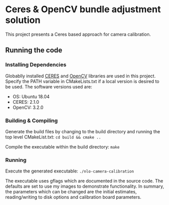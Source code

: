 # Ceres & OpenCV bundle adjustment solution 
This project presents a Ceres based approach for camera calibration.
## Running the code

### Installing Dependencies 

Globablly installed [CERES](http://ceres-solver.org/installation.html#linux) and [OpenCV](https://docs.opencv.org/4.x/d7/d9f/tutorial_linux_install.html) libraries are used in this project. Specify the PATH variable in CMakeLists.txt if a local version is desired to be used. The software versions used are:
- OS: Ubuntu 18.04
- CERES: 2.1.0
- OpenCV: 3.2.0 

### Building & Compiling

Generate the build files by changing to the build directory and running the top level CMakeList.txt:
`cd build && cmake ..`

Compile the executable within the build directory: `make`

### Running

Execute the generated executable: `./nlo-camera-calibration`

The executable uses gflags which are documented in the source code. The defaults are set to use my images to demonstrate functionality. In summary, the parameters which can be changed are the initial estimates, reading/writing to disk options and calibration board parameters.

